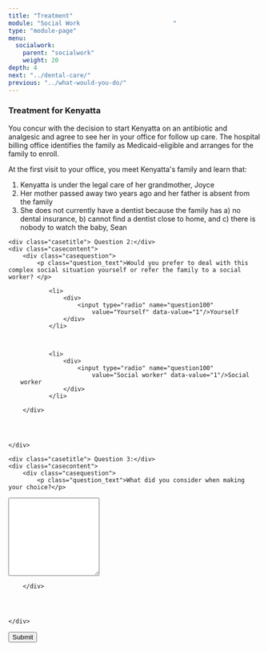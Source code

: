 ```yaml
---
title: "Treatment"
module: "Social Work                          "
type: "module-page"
menu:
  socialwork:
    parent: "socialwork"
    weight: 20
depth: 4
next: "../dental-care/"
previous: "../what-would-you-do/"
---
```

<form method="post" action="."><div class="pageblock"><h3>Treatment for Kenyatta</h3><div class="maintext">
<p>You concur with the decision to start Kenyatta on an antibiotic and analgesic and agree to see her in your office for follow up care. The hospital billing office identifies the family as Medicaid-eligible and arranges for the family to enroll.</p>
<p>At the first visit to your office, you meet Kenyatta's family and learn that:</p>
<ol>
<li>Kenyatta is under the legal care of her grandmother, Joyce</li>
<li>Her mother passed away two years ago and her
father is absent from the family</li>
<li>She does not currently have a dentist because the family has a) no dental insurance, b) cannot find a dentist close to home, and c) there is nobody to watch the baby, Sean</li>
</ol>
</div>
</div><div class="pageblock">










  




<div class="cases">
    
    <div class="casetitle"> Question 2:</div>
    <div class="casecontent">
        <div class="casequestion">
            <p class="question_text">Would you prefer to deal with this complex social situation yourself or refer the family to a social worker? </p>
            
                
                    

<ol type="A">
    
        
            <li>
                <div>
                    <input type="radio" name="question100"
                        value="Yourself" data-value="1"/>Yourself
                </div>
            </li>
        
    
        
            <li>
                <div>
                    <input type="radio" name="question100"
                        value="Social worker" data-value="1"/>Social worker
                </div>
            </li>
        
    
</ol>

                

                

                
            
        </div>

        
            
        
    </div>
</div>


  




<div class="cases">
    
    <div class="casetitle"> Question 3:</div>
    <div class="casecontent">
        <div class="casequestion">
            <p class="question_text">What did you consider when making your choice?</p>
            
                

                
                    


  <textarea rows="10" name="question101" ></textarea>


                
            
        </div>

        
            
        
    </div>
</div>




</div><div class="submit-container"><input class="btn btn-info btn-submit-section" type="submit" value="Submit" /></div></form>